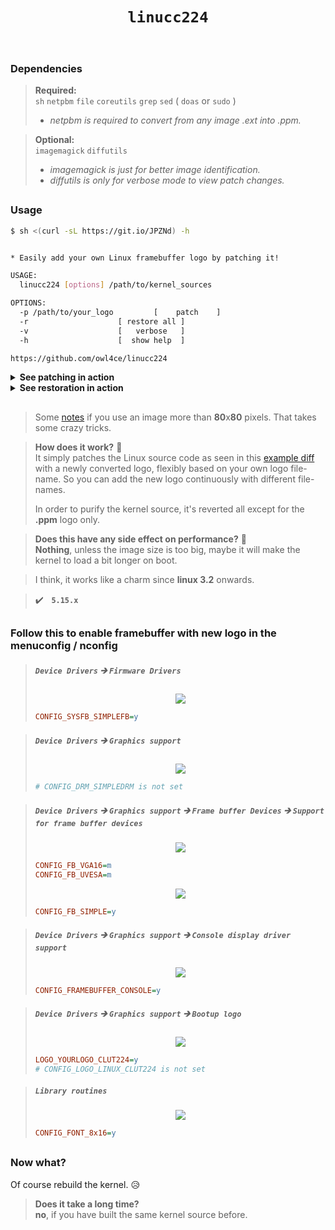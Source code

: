 # <p align="center">`linucc224`</p>

<p align="center"><a href="#usage"><img alt="" src="https://repository-images.githubusercontent.com/393654854/b0784bd1-3211-4d96-a148-2ba7abda5073"/></a></p>

##  
### Dependencies <img alt="" align="right" src="https://badges.pufler.dev/visits/owl4ce/linucc224?style=flat-square&label=&color=000000&logo=GitHub&logoColor=white&labelColor=373e4d"/>
> **Required:**  
> `sh` `netpbm` `file` `coreutils` `grep` `sed` ( `doas` or `sudo` )
> 
> * *netpbm is required to convert from any image .ext into .ppm.*

> **Optional:**  
> `imagemagick` `diffutils`
>
> * *imagemagick is just for better image identification.*
> * *diffutils is only for verbose mode to view patch changes.*

##  
### Usage
```sh
$ sh <(curl -sL https://git.io/JPZNd) -h
```
```sh

* Easily add your own Linux framebuffer logo by patching it!

USAGE:
  linucc224 [options] /path/to/kernel_sources

OPTIONS:
  -p /path/to/your_logo			[    patch    ]
  -r					[ restore all ]
  -v					[   verbose   ]
  -h					[  show help  ]

https://github.com/owl4ce/linucc224

```

<details>
  <summary><strong>See patching in action</strong></summary>
  
  <br>
  <p align="center"><img src="./screenshots/2021-08-12-062659_1092x1882_scrot.png" align="center"/></p>
  
</details>

<details>
  <summary><strong>See restoration in action</strong></summary>
  
  <br>
  <p align="center"><img src="./screenshots/2021-08-12-062843_1092x454_scrot.png" align="center"/></p>
  
</details>

##  
> Some [notes](https://github.com/owl4ce/hikari-x86_64/#note) if you use an image more than **80**x**80** pixels. That takes some crazy tricks.

> **How does it work?** :thinking:  
> It simply patches the Linux source code as seen in this [example diff](https://github.com/owl4ce/linucc224/commit/90ddf7e7e23da39946142749c0761d824d045b3f.diff) with a newly converted logo, flexibly based on your own logo file-name. So you can add the new logo continuously with different file-names.  
> 
> In order to purify the kernel source, it's reverted all except for the **.ppm** logo only.

> **Does this have any side effect on performance?** :thinking:  
> **Nothing**, unless the image size is too big, maybe it will make the kernel to load a bit longer on boot.

> I think, it works like a charm since **linux 3.2** onwards.

> :heavy_check_mark:   **`5.15.x`**

##  
### Follow this to enable framebuffer with new logo in the menuconfig / nconfig
> ##### `Device Drivers` 🡲 `Firmware Drivers`
> 
> <p align="center"><img src="./screenshots/2021-11-11-085846_1301x748_scrot.png" align="center"/></p>
> 
> ```cfg
> CONFIG_SYSFB_SIMPLEFB=y
> ```

> ##### `Device Drivers` 🡲 `Graphics support`
> 
> <p align="center"><img src="./screenshots/2021-11-11-085944_1301x748_scrot.png" align="center"/></p>
> 
> ```cfg
> # CONFIG_DRM_SIMPLEDRM is not set
> ```

> ##### `Device Drivers` 🡲 `Graphics support` 🡲 `Frame buffer Devices` 🡲 `Support for frame buffer devices`
> 
> <p align="center"><img src="./screenshots/2021-11-11-090124_1301x748_scrot.png" align="center"/></p>
>
> ```cfg
> CONFIG_FB_VGA16=m
> CONFIG_FB_UVESA=m
> ```
>
> <p align="center"><img src="./screenshots/2021-11-11-090141_1301x748_scrot.png" align="center"/></p>
> 
> ```cfg
> CONFIG_FB_SIMPLE=y
> ```

> ##### `Device Drivers` 🡲 `Graphics support` 🡲 `Console display driver support`
> 
> <p align="center"><img src="./screenshots/2021-11-11-090159_1301x748_scrot.png" align="center"/></p>
> 
> ```cfg
> CONFIG_FRAMEBUFFER_CONSOLE=y
> ```

> ##### `Device Drivers` 🡲 `Graphics support` 🡲 `Bootup logo`
> 
> <p align="center"><img src="./screenshots/2021-11-11-090215_1301x748_scrot.png" align="center"/></p>
> 
> ```cfg
> LOGO_YOURLOGO_CLUT224=y
> # CONFIG_LOGO_LINUX_CLUT224 is not set
> ```

> ##### `Library routines`
> 
> <p align="center"><img src="./screenshots/2021-11-11-090239_1301x748_scrot.png" align="center"/></p>
> 
> ```cfg
> CONFIG_FONT_8x16=y
> ```

##  
### Now what?
Of course rebuild the kernel. :disappointed_relieved:
> **Does it take a long time?**  
> **no**, if you have built the same kernel source before.
